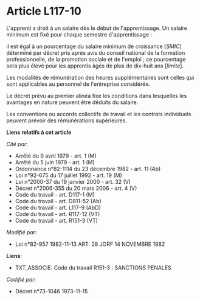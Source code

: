 # Article L117-10

L'apprenti a droit à un salaire dès le début de l'apprentissage. Un salaire minimum est fixé pour chaque semestre
d'apprentissage :

il est égal à un pourcentage du salaire minimum de croissance [*SMIC*] déterminé par décret pris après avis du conseil
national de la formation professionnelle, de la promotion sociale et de l'emploi ; ce pourcentage sera plus élevé pour les
apprentis âgés de plus de dix-huit ans [*limite*].

Les modalités de rémunération des heures supplémentaires sont celles qui sont applicables au personnel de l'entreprise
considérée.

Le décret prévu au premier alinéa fixe les conditions dans lesquelles les avantages en nature peuvent être déduits du
salaire.

Les conventions ou accords collectifs de travail et les contrats individuels peuvent prévoir des rémunérations supérieures.

**Liens relatifs à cet article**

_Cité par_:

  - Arrêté du 9 avril 1979 - art. 1 (M)
  - Arrêté du 5 juin 1979 - art. 1 (M)
  - Ordonnance n°82-1114 du 23 décembre 1982 - art. 11 (Ab)
  - Loi n°92-675 du 17 juillet 1992 - art. 19 (M)
  - Loi n°2000-37 du 19 janvier 2000 - art. 32 (V)
  - Décret n°2006-355 du 20 mars 2006 - art. 4 (V)
  - Code du travail - art. D117-1 (M)
  - Code du travail - art. D811-52 (Ab)
  - Code du travail - art. L117-9 (AbD)
  - Code du travail - art. R117-12 (VT)
  - Code du travail - art. R151-3 (VT)

_Modifié par_:

  - Loi n°82-957 1982-11-13 ART. 28 JORF 14 NOVEMBRE 1982

**Liens**:

  - TXT_ASSOCIE: Code du travail R151-3 : SANCTIONS PENALES

_Codifié par_:

  - Décret n°73-1046 1973-11-15
